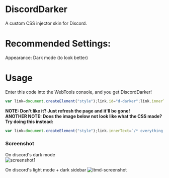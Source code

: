 # DiscordDarker
A custom CSS injector skin for Discord.

# Recommended Settings:
Appearance: Dark mode (to look better)

# Usage
Enter this code into the WebTools console, and you get DiscordDarker!
```js
var link=document.createElement("style");link.id="d-darker";link.innerText="span, .userInfoBody-1zgAd0, .clamped-2ZePhX, .text-md-normal-304U3g,.fieldList-in8WkP > span, .bodyNormal-250CQK, .contentImagesUserPopout-Kqai8z, .details-2, .defaultColor-24IHKz,.meNoNickname-1TjuLc, .username-3JLfHz {color: black;}.membersWrap-3NUR2t .hiddenMembers-8kpYM0, .scroller-3X7KbA, .members-3WRCEx, .flex-2S1XBF, .content-2hZxGK .container-3PVapX, .content-FDHp32, .container-3PVapX, .content-FDHp32, .formNotice-2nS8ey, .container-YkUktl, .authedApp-8q3NA9, .ontentColumn-1C7as, .app-3xd6d0, .contentRegion-3HkfJJ, .contentColumn-1C7as6, .contentColumnDefault-3eyv5o, .contentRegionScroller-2_GT_N {position: relative;background-color: #090909;}.userInfo-regn9W, .accountProfileCard-lbN7n-, .body-2wLx-E, .bodyInnerWrapper-2bQs1k, .footer-3naVBw, .headerTop-3GPUSF {background-color: white;}.background-3d_SjE, .fieldList-in8WkP {background-color: #efefef;}.editor-H2NA06>span, .markup-eYLPri {color: white;}.scrollerContent-2SW0kQ, .container-2sjPya, .markup-eYLPri, .messageContent-2t3eCI, .headerText-1qIDDT, .subtext-2HDqJ7, .customStatus-1UAQAK, .membersGroup-2eiWxl, .membersGroup-2eiWxl, .container-q97qHp {color: white;}.member-2gU6Ar {margin-right: 10px;}.form-3gdLxP, .webkit-QgSAqd {margin-top: 10px;}.animatedContainer-2laTjx {z-index: 2;width: 234px;}.container-2o3qEW, .containerDefault-YUSmu3, .containerDefault-3TQ5YN, .sectionDivider-189lqb, .content-2a4AW9, .container-ZMc96U, .title-31SJ6t, .sidebarRegion-1VBisG, .sidebar-nqHbhN, .title-31SJ6t, .container-ZMc96U, .form-3gdLxP, .chatContent-3KubbW, .form-3gdLxP:before, .member-2gU6Ar, .members-3WRCEx {background-color: #202020;}.userInfoBody-1zgAd0, .clamped-2ZePhX, .message-372Ods, em {text-align: center;color: black;}",document.getElementsByTagName("head")[0].appendChild(link);alert('Successfully installed!');
```

**NOTE: Don't like it? Just refresh the page and it'll be gone!**<br>
**ANOTHER NOTE: Does the image below not look like what the CSS made? Try doing this instead:**
```js
var link=document.createElement("style");link.innerText=`/* everything in dark.css here */`,document.getElementsByTagName("head")[0].appendChild(link);alert('Successfully installed!');
```

### Screenshot
On discord's dark mode</br>
![screenshot1](https://i.ibb.co/VwBQnFW/image.png)

On discord's light mode + dark sidebar
![ltmd-screenshot](https://i.ibb.co/TwmkTzj/image.png)
